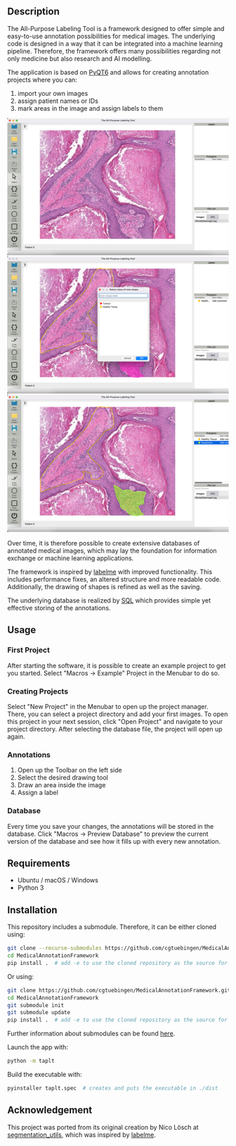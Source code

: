 ## Description
The All-Purpose Labeling Tool is a framework designed to offer simple and easy-to-use annotation possibilities for medical images. 
The underlying code is designed in a way that it can be integrated into a machine learning pipeline. 
Therefore, the framework offers many possibilities regarding not only medicine but also research and AI modelling.

The application is based on
[PyQT6](https://doc.qt.io/qtforpython/ "PyQT documentation") 
and allows for creating annotation projects where you can:

1. import your own images
2. assign patient names or IDs
3. mark areas in the image and assign labels to them

<img alt="Demo 2" src="taplt/macros/examples/demo/Demo2.png" title="Demo 2" width="650"/>
<img alt="Demo 3" src="taplt/macros/examples/demo/Demo3.png" title="Demo 3" width="650"/>
<img alt="Demo 4" src="taplt/macros/examples/demo/Demo4.png" title="Demo 4" width="650"/>



Over time, it is therefore possible to create extensive databases of annotated medical images, 
which may lay the foundation for information exchange or machine learning applications.

The framework is inspired by 
   [labelme](https://github.com/wkentaro/labelme "Labelme Github") with improved functionality.
This includes performance fixes, an altered structure and more readable code. Additionally, the drawing of shapes
is refined as well as the saving.

The underlying database is realized by [SQL](https://www.sqlite.org/index.html) which provides simple yet effective storing of the annotations.

## Usage
### First Project
After starting the software, it is possible to create an example project to get you started. 
Select "Macros -> Example" Project in the Menubar to do so.

### Creating Projects
Select "New Project" in the Menubar to open up the project manager. 
There, you can select a project directory and add your first images.
To open this project in your next session, click "Open Project" and navigate to your project directory. 
After selecting the database file, the project will open up again.

### Annotations
1. Open up the Toolbar on the left side
2. Select the desired drawing tool
3. Draw an area inside the image
4. Assign a label

### Database
Every time you save your changes, the annotations will be stored in the database. 
Click "Macros -> Preview Database" to preview the current version of the database and see how it fills up with every new annotation.

## Requirements
- Ubuntu / macOS / Windows
- Python 3

## Installation

This repository includes a submodule. Therefore, it can be either cloned using:
```bash
git clone --recurse-submodules https://github.com/cgtuebingen/MedicalAnnotationFramework.git
cd MedicalAnnotationFramework
pip install .  # add -e to use the cloned repository as the source for the package
```
Or using:
```bash
git clone https://github.com/cgtuebingen/MedicalAnnotationFramework.git
cd MedicalAnnotationFramework
git submodule init
git submodule update
pip install .  # add -e to use the cloned repository as the source for the package
```
Further information about submodules can be found [here](https://gist.github.com/gitaarik/8735255).

Launch the app with:
```bash
python -m taplt
```

Build the executable with:
```bash
pyinstaller taplt.spec  # creates and puts the executable in ./dist
```

## Acknowledgement
This project was ported from its original creation by Nico Lösch at [segmentation_utils](https://github.com/nicoloesch/segmentation_utils), which was inspired by [labelme](https://github.com/wkentaro/labelme "Labelme Github").
